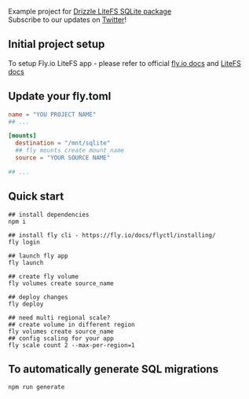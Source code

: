 Example project for [Drizzle LiteFS SQLite package](https://github.com/drizzle-team/drizzle-orm/tree/main/drizzle-orm-sqlite)  
Subscribe to our updates on [Twitter](https://twitter.com/DrizzleOrm)!

## Initial project setup
To setup Fly.io LiteFS app - please refer to official [fly.io docs](https://fly.io/docs/) and [LiteFS docs](https://fly.io/docs/litefs/)

## Update your fly.toml
```toml
name = "YOU PROJECT NAME"
## ...

[mounts]
  destination = "/mnt/sqlite"
  ## fly mounts create mount_name
  source = "YOUR SOURCE NAME"

## ...
```

## Quick start
```shell
## install dependencies
npm i

## install fly cli - https://fly.io/docs/flyctl/installing/
fly login

## launch fly app
fly launch

## create fly volume
fly volumes create source_name

## deploy changes
fly deploy

## need multi regional scale?
## create volume in different region
fly volumes create source_name
## config scaling for your app
fly scale count 2 --max-per-region=1
```

## To automatically generate SQL migrations
```shell
npm run generate
```
